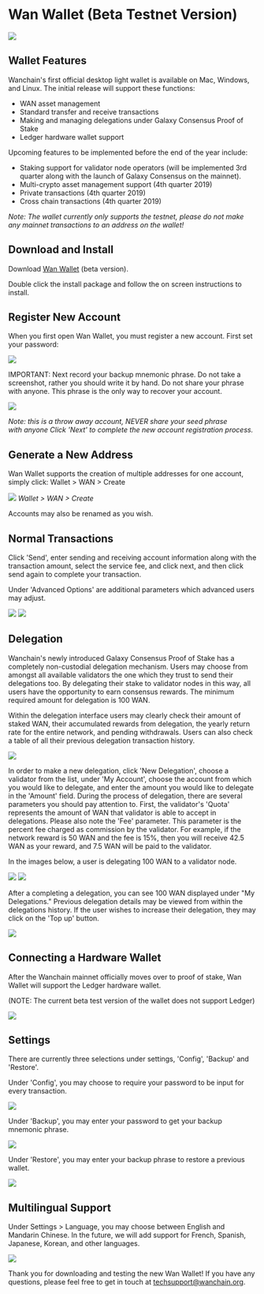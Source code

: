 # Wan Wallet (Beta Testnet Version)
![](media/wan_wallet_1.png)
## Wallet Features

Wanchain's first official desktop light wallet is available on Mac, Windows, and Linux. The initial release will support these functions:

* WAN asset management
* Standard transfer and receive transactions
* Making and managing delegations under Galaxy Consensus Proof of Stake
* Ledger hardware wallet support

Upcoming features to be implemented before the end of the year include:

* Staking support for validator node operators (will be implemented 3rd quarter along with the launch of Galaxy Consensus on the mainnet).
* Multi-crypto asset management support (4th quarter 2019)
* Private transactions (4th quarter 2019)
* Cross chain transactions (4th quarter 2019)

*Note: The wallet currently only supports the testnet, please do not make any mainnet transactions to an address on the wallet!*

## Download and Install
Download [Wan Wallet](https://medium.com/r/?url=https%3A%2F%2Fgithub.com%2Fwanchain%2Fwan-wallet-desktop%2Freleases) (beta version).

Double click the install package and follow the on screen instructions to install.

## Register New Account

When you first open Wan Wallet, you must register a new account. First set your password:

![](media/wan_wallet_2.png)

IMPORTANT: Next record your backup mnemonic phrase. Do not take a screenshot, rather you should write it by hand. Do not share your phrase with anyone. This phrase is the only way to recover your account. 

![](media/wan_wallet_3.png)

*Note: this is a throw away account, NEVER share your seed phrase with anyone Click 'Next' to complete the new account registration process.*

## Generate a New Address 

Wan Wallet supports the creation of multiple addresses for one account, simply click: Wallet > WAN > Create

![](media/wan_wallet_4.png)
*Wallet > WAN > Create*

Accounts may also be renamed as you wish.

## Normal Transactions
Click 'Send', enter sending and receiving account information along with the transaction amount, select the service fee, and click next, and then click send again to complete your transaction.  

Under 'Advanced Options' are additional parameters which advanced users may adjust.

![](media/wan_wallet_5.png)
![](media/wan_wallet_6.png)

## Delegation
Wanchain's newly introduced Galaxy Consensus Proof of Stake has a completely non-custodial delegation mechanism. Users may choose from amongst all available validators the one which they trust to send their delegations too. By delegating their stake to validator nodes in this way, all users have the opportunity to earn consensus rewards. The minimum required amount for delegation is 100 WAN. 

Within the delegation interface users may clearly check their amount of staked WAN, their accumulated rewards from delegation, the yearly return rate for the entire network, and pending withdrawals. Users can also check a table of all their previous delegation transaction history. 

![](media/wan_wallet_7.png)

In order to make a new delegation, click 'New Delegation', choose a validator from the list, under 'My Account', choose the account from which you would like to delegate, and enter the amount you would like to delegate in the 'Amount' field. During the process of delegation, there are several parameters you should pay attention to. First, the validator's 'Quota' represents the amount of WAN that validator is able to accept in delegations. Please also note the 'Fee' parameter. This parameter is the percent fee charged as commission by the validator. For example, if the network reward is 50 WAN and the fee is 15%, then you will receive 42.5 WAN as your reward, and 7.5 WAN will be paid to the validator.

In the images below, a user is delegating 100 WAN to a validator node. 

![](media/wan_wallet_8.png)
![](media/wan_wallet_9.png)

After a completing a delegation, you can see 100 WAN displayed under "My Delegations." Previous delegation details may be viewed from within the delegations history. If the user wishes to increase their delegation, they may click on the 'Top up' button.

![](media/wan_wallet_10.png)

## Connecting a Hardware Wallet
After the Wanchain mainnet officially moves over to proof of stake, Wan Wallet will support the Ledger hardware wallet.

(NOTE: The current beta test version of the wallet does not support Ledger)

![](media/wan_wallet_11.png)


## Settings
There are currently three selections under settings, 'Config', 'Backup' and 'Restore'.

Under 'Config', you may choose to require your password to be input for every transaction.

![](media/wan_wallet_12.png)

Under 'Backup', you may enter your password to get your backup mnemonic phrase.

![](media/wan_wallet_13.png)

Under 'Restore', you may enter your backup phrase to restore a previous wallet.

![](media/wan_wallet_14.png)

## Multilingual Support
Under Settings > Language, you may choose between English and Mandarin Chinese. In the future, we will add support for French, Spanish, Japanese, Korean, and other languages.

![](media/wan_wallet_15.png)

Thank you for downloading and testing the new Wan Wallet! If you have any questions, please feel free to get in touch at techsupport@wanchain.org.  